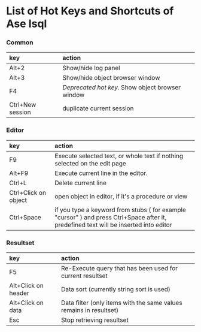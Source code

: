 # List of Hot Keys and Shortcuts of Ase Isql #


### Common ###
| **key** | **action** |
|:--------|:-----------|
| Alt+2   | Show/hide log panel |
| Alt+3   | Show/hide object browser window |
| F4      | _Deprecated hot key_. Show object browser window |
| Ctrl+New session | duplicate current session |

### Editor ###
| **key** | **action** |
|:--------|:-----------|
| F9      | Execute selected text, or whole text if nothing selected on the edit page |
| Alt+F9  | Execute current line in the editor. |
| Ctrl+L  | Delete current line |
| Ctrl+Click on object | open object in editor, if it's a procedure or view |
| Ctrl+Space | if you type a keyword from stubs ( for example "cursor" ) and press Ctrl+Space after it, predefined text will be inserted into editor |

### Resultset ###
| **key** | **action** |
|:--------|:-----------|
| F5      | Re-Execute query that has been used for current resultset |
| Alt+Click on header | Data sort (currently string sort is used) |
| Alt+Click on data | Data filter (only items with the same values remains in resultset) |
| Esc     | Stop retrieving resultset |